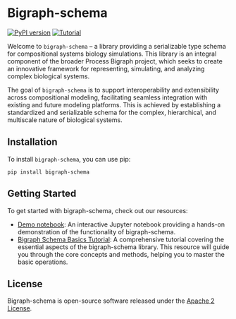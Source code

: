 # Bigraph-schema

[![PyPI version](https://img.shields.io/pypi/v/bigraph-schema.svg)](https://pypi.org/project/bigraph-schema/)
[![Tutorial](https://img.shields.io/badge/GitHub%20Pages-Tutorial-brightgreen)](https://vivarium-collective.github.io/bigraph-schema/notebooks/demo.html)

Welcome to `bigraph-schema` – a library providing a serializable type schema for compositional systems biology 
simulations. This library is an integral component of the broader Process Bigraph project, which seeks to create an 
innovative framework for representing, simulating, and analyzing complex biological systems.

The goal of `bigraph-schema` is to support interoperability and extensibility across compositional modeling, 
facilitating seamless integration with existing and future modeling platforms. This is achieved by establishing a 
standardized and serializable schema for the complex, hierarchical, and multiscale nature of biological systems.

## Installation

To install `bigraph-schema`, you can use pip:

```console
pip install bigraph-schema
```

## Getting Started

To get started with bigraph-schema, check out our resources:

* [Demo notebook](https://vivarium-collective.github.io/bigraph-schema/notebooks/demo.html): An interactive Jupyter notebook providing a hands-on demonstration of the functionality of bigraph-schema.
* [Bigraph Schema Basics Tutorial](https://vivarium-collective.github.io/bigraph-viz/notebooks/basics.html): A comprehensive tutorial covering the essential aspects of the bigraph-schema library. 
This resource will guide you through the core concepts and methods, helping you to master the basic operations.

## License

Bigraph-schema is open-source software released under the [Apache 2 License](https://github.com/vivarium-collective/bigraph-schema/blob/main/LICENSE).
